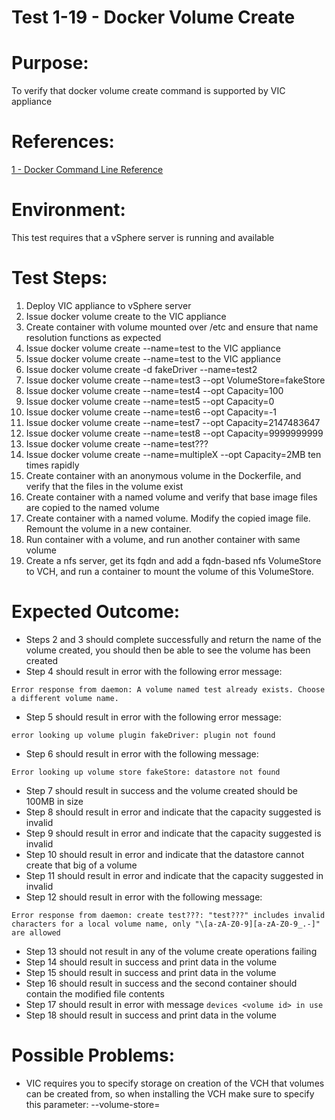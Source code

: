 Test 1-19 - Docker Volume Create
=======

# Purpose:
To verify that docker volume create command is supported by VIC appliance

# References:
[1 - Docker Command Line Reference](https://docs.docker.com/engine/reference/commandline/volume_create/)

# Environment:
This test requires that a vSphere server is running and available

# Test Steps:
1. Deploy VIC appliance to vSphere server
2. Issue docker volume create to the VIC appliance
2. Create container with volume mounted over /etc and ensure that name resolution functions as expected
3. Issue docker volume create --name=test to the VIC appliance
4. Issue docker volume create --name=test to the VIC appliance
5. Issue docker volume create -d fakeDriver --name=test2
6. Issue docker volume create --name=test3 --opt VolumeStore=fakeStore
7. Issue docker volume create --name=test4 --opt Capacity=100
8. Issue docker volume create --name=test5 --opt Capacity=0
9. Issue docker volume create --name=test6 --opt Capacity=-1
10. Issue docker volume create --name=test7 --opt Capacity=2147483647
11. Issue docker volume create --name=test8 --opt Capacity=9999999999
12. Issue docker volume create --name=test???
13. Issue docker volume create --name=multipleX --opt Capacity=2MB ten times rapidly
14. Create container with an anonymous volume in the Dockerfile, and verify that the files in the volume exist
15. Create container with a named volume and verify that base image files are copied to the named volume
16. Create container with a named volume. Modify the copied image file. Remount the volume in a new container.
17. Run container with a volume, and run another container with same volume
18. Create a nfs server, get its fqdn and add a fqdn-based nfs VolumeStore to VCH, and run a container to mount the volume of this VolumeStore.

# Expected Outcome:
* Steps 2 and 3 should complete successfully and return the name of the volume created, you should then be able to see the volume has been created
* Step 4 should result in error with the following error message:
```
Error response from daemon: A volume named test already exists. Choose a different volume name.
```
* Step 5 should result in error with the following error message:
```
error looking up volume plugin fakeDriver: plugin not found
```
* Step 6 should result in error with the following message:
```
Error looking up volume store fakeStore: datastore not found
```
* Step 7 should result in success and the volume created should be 100MB in size
* Step 8 should result in error and indicate that the capacity suggested is invalid
* Step 9 should result in error and indicate that the capacity suggested is invalid
* Step 10 should result in error and indicate that the datastore cannot create that big of a volume
* Step 11 should result in error and indicate that the capacity suggested in invalid
* Step 12 should result in error with the following message:
```
Error response from daemon: create test???: "test???" includes invalid characters for a local volume name, only "\[a-zA-Z0-9][a-zA-Z0-9_.-]" are allowed
```
* Step 13 should not result in any of the volume create operations failing
* Step 14 should result in success and print data in the volume
* Step 15 should result in success and print data in the volume
* Step 16 should result in success and the second container should contain the modified file contents
* Step 17 should result in error with message `devices <volume id> in use`
* Step 18 should result in success and print data in the volume

# Possible Problems:
* VIC requires you to specify storage on creation of the VCH that volumes can be created from, so when installing the VCH make sure to specify this parameter: --volume-store=
